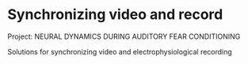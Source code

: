 # Synchronizing video and record
 
 Project: NEURAL DYNAMICS DURING AUDITORY FEAR CONDITIONING
 
Solutions for synchronizing video and electrophysiological recording
